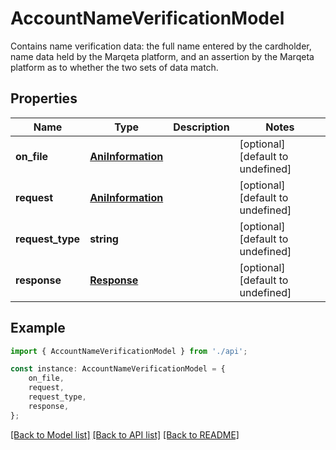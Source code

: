 # AccountNameVerificationModel

Contains name verification data: the full name entered by the cardholder, name data held by the Marqeta platform, and an assertion by the Marqeta platform as to whether the two sets of data match.

## Properties

Name | Type | Description | Notes
------------ | ------------- | ------------- | -------------
**on_file** | [**AniInformation**](AniInformation.md) |  | [optional] [default to undefined]
**request** | [**AniInformation**](AniInformation.md) |  | [optional] [default to undefined]
**request_type** | **string** |  | [optional] [default to undefined]
**response** | [**Response**](Response.md) |  | [optional] [default to undefined]

## Example

```typescript
import { AccountNameVerificationModel } from './api';

const instance: AccountNameVerificationModel = {
    on_file,
    request,
    request_type,
    response,
};
```

[[Back to Model list]](../README.md#documentation-for-models) [[Back to API list]](../README.md#documentation-for-api-endpoints) [[Back to README]](../README.md)
